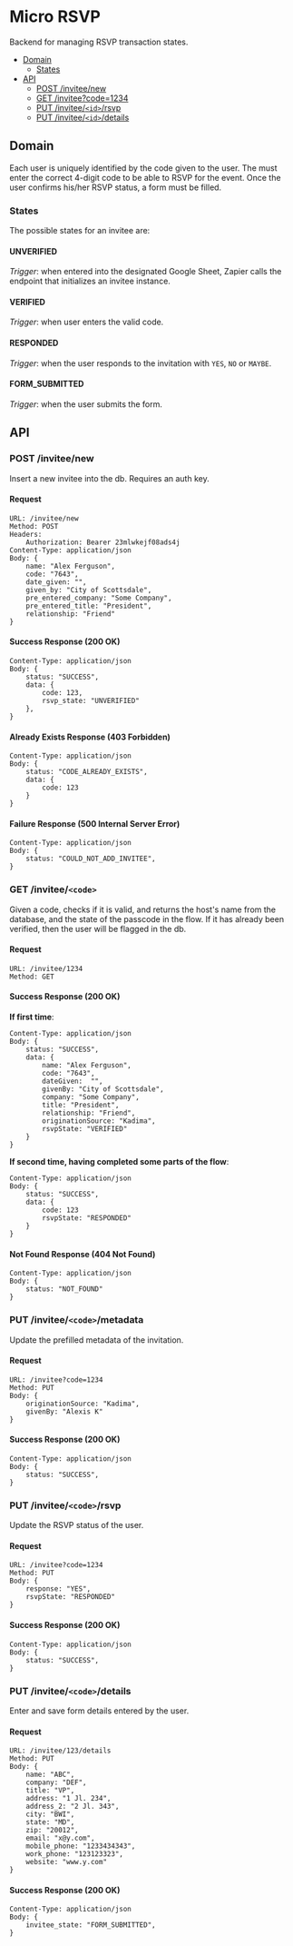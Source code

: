 # Micro RSVP
Backend for managing RSVP transaction states.

* [Domain](#domain)
  * [States](#states)
* [API](#api)
  * [POST /invitee/new](#post-inviteenew)
  * [GET /invitee?code=1234](#get-inviteecode1234)
  * [PUT /invitee/`<id>`/rsvp](#put-inviteeidrsvp)
  * [PUT /invitee/`<id>`/details](#put-inviteeiddetails)

## Domain
Each user is uniquely identified by the code given to the user.  The must enter the correct 4-digit code to be able to RSVP for the event. Once the user confirms his/her RSVP status, a form must be filled.

### States
The possible states for an invitee are:

#### UNVERIFIED
*Trigger*: when entered into the designated Google Sheet, Zapier calls the endpoint that initializes an invitee instance.

#### VERIFIED
*Trigger*: when user enters the valid code.

#### RESPONDED
*Trigger*: when the user responds to the invitation with `YES`, `NO` or `MAYBE`.

#### FORM_SUBMITTED
*Trigger*: when the user submits the form.


## API

### POST /invitee/new

Insert a new invitee into the db. Requires an auth key.
#### Request
```
URL: /invitee/new
Method: POST
Headers:
	Authorization: Bearer 23mlwkejf08ads4j
Content-Type: application/json
Body: {
    name: "Alex Ferguson",
    code: "7643",
    date_given:	"",
	given_by: "City of Scottsdale",
	pre_entered_company: "Some Company",
	pre_entered_title: "President",
	relationship: "Friend"
}
```
#### Success Response (200 OK)
```
Content-Type: application/json
Body: {
    status: "SUCCESS",
    data: {
		code: 123,
		rsvp_state: "UNVERIFIED"
	},
}
```

#### Already Exists Response (403 Forbidden)
```
Content-Type: application/json
Body: {
    status: "CODE_ALREADY_EXISTS",
	data: {
		code: 123
	}
}
```

#### Failure Response (500 Internal Server Error)
```
Content-Type: application/json
Body: {
    status: "COULD_NOT_ADD_INVITEE",
}
```

### GET /invitee/`<code>`

Given a code, checks if it is valid, and returns the host's name from the database, and the state of the passcode in the flow. If it has already been verified, then the user will be flagged in the db.

#### Request
```
URL: /invitee/1234
Method: GET
```

#### Success Response (200 OK)
**If first time**:
```
Content-Type: application/json
Body: {
    status: "SUCCESS",
	data: {
		name: "Alex Ferguson",
		code: "7643",
		dateGiven:	"",
		givenBy: "City of Scottsdale",
		company: "Some Company",
		title: "President",
		relationship: "Friend",
		originationSource: "Kadima",
		rsvpState: "VERIFIED"
	}
}
```

**If second time, having completed some parts of the flow**:
```
Content-Type: application/json
Body: {
    status: "SUCCESS",
	data: {
		code: 123
		rsvpState: "RESPONDED"
	}
}
```
#### Not Found Response (404 Not Found)
```
Content-Type: application/json
Body: {
    status: "NOT_FOUND"
}
```

### PUT /invitee/`<code>`/metadata
Update the prefilled metadata of the invitation.
#### Request
```
URL: /invitee?code=1234
Method: PUT
Body: {
	originationSource: "Kadima",
	givenBy: "Alexis K"
}
```

#### Success Response (200 OK)
```
Content-Type: application/json
Body: {
    status: "SUCCESS",
}
```

### PUT /invitee/`<code>`/rsvp
Update the RSVP status of the user.
#### Request
```
URL: /invitee?code=1234
Method: PUT
Body: {
	response: "YES",
	rsvpState: "RESPONDED"
}
```

#### Success Response (200 OK)
```
Content-Type: application/json
Body: {
    status: "SUCCESS",
}
```

### PUT /invitee/`<code>`/details

Enter and save form details entered by the user.
#### Request
```
URL: /invitee/123/details
Method: PUT
Body: {
	name: "ABC",
	company: "DEF",
	title: "VP",
	address: "1 Jl. 234",
	address_2: "2 Jl. 343",
	city: "BWI",
	state: "MD",
	zip: "20012",
	email: "x@y.com",
	mobile_phone: "1233434343",
	work_phone: "123123323",
	website: "www.y.com"
}
```

#### Success Response (200 OK)
```
Content-Type: application/json
Body: {
	invitee_state: "FORM_SUBMITTED",
}
```
